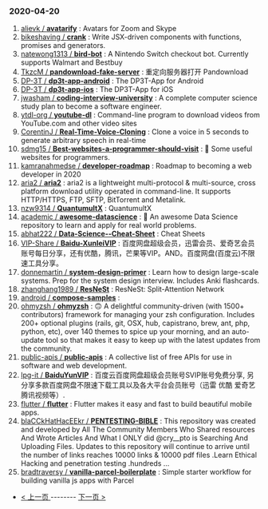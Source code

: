 ### 2020-04-20 
1. [
        alievk /
**avatarify**](https://github.com/alievk/avatarify) : Avatars for Zoom and Skype
1. [
        bikeshaving /
**crank**](https://github.com/bikeshaving/crank) : Write JSX-driven components with functions, promises and generators.
1. [
        natewong1313 /
**bird-bot**](https://github.com/natewong1313/bird-bot) : A Nintendo Switch checkout bot. Currently supports Walmart and Bestbuy
1. [
        TkzcM /
**pandownload-fake-server**](https://github.com/TkzcM/pandownload-fake-server) : 重定向服务器打开 Pandownload
1. [
        DP-3T /
**dp3t-app-android**](https://github.com/DP-3T/dp3t-app-android) : The DP3T-App for Android
1. [
        DP-3T /
**dp3t-app-ios**](https://github.com/DP-3T/dp3t-app-ios) : The DP3T-App for iOS
1. [
        jwasham /
**coding-interview-university**](https://github.com/jwasham/coding-interview-university) : A complete computer science study plan to become a software engineer.
1. [
        ytdl-org /
**youtube-dl**](https://github.com/ytdl-org/youtube-dl) : Command-line program to download videos from YouTube.com and other video sites
1. [
        CorentinJ /
**Real-Time-Voice-Cloning**](https://github.com/CorentinJ/Real-Time-Voice-Cloning) : Clone a voice in 5 seconds to generate arbitrary speech in real-time
1. [
        sdmg15 /
**Best-websites-a-programmer-should-visit**](https://github.com/sdmg15/Best-websites-a-programmer-should-visit) : 🔗 Some useful websites for programmers.
1. [
        kamranahmedse /
**developer-roadmap**](https://github.com/kamranahmedse/developer-roadmap) : Roadmap to becoming a web developer in 2020
1. [
        aria2 /
**aria2**](https://github.com/aria2/aria2) : aria2 is a lightweight multi-protocol & multi-source, cross platform download utility operated in command-line. It supports HTTP/HTTPS, FTP, SFTP, BitTorrent and Metalink.
1. [
        nzw9314 /
**QuantumultX**](https://github.com/nzw9314/QuantumultX) : QuantumultX
1. [
        academic /
**awesome-datascience**](https://github.com/academic/awesome-datascience) : 📝 An awesome Data Science repository to learn and apply for real world problems.
1. [
        abhat222 /
**Data-Science--Cheat-Sheet**](https://github.com/abhat222/Data-Science--Cheat-Sheet) : Cheat Sheets
1. [
        VIP-Share /
**Baidu-XunleiVIP**](https://github.com/VIP-Share/Baidu-XunleiVIP) : 百度网盘超级会员，迅雷会员、爱奇艺会员账号每日分享，还有优酷，腾讯，芒果等VIP。AND。百度网盘(百度云)不限速工具分享。
1. [
        donnemartin /
**system-design-primer**](https://github.com/donnemartin/system-design-primer) : Learn how to design large-scale systems. Prep for the system design interview. Includes Anki flashcards.
1. [
        zhanghang1989 /
**ResNeSt**](https://github.com/zhanghang1989/ResNeSt) : ResNeSt: Split-Attention Network
1. [
        android /
**compose-samples**](https://github.com/android/compose-samples) : 
1. [
        ohmyzsh /
**ohmyzsh**](https://github.com/ohmyzsh/ohmyzsh) : 🙃 A delightful community-driven (with 1500+ contributors) framework for managing your zsh configuration. Includes 200+ optional plugins (rails, git, OSX, hub, capistrano, brew, ant, php, python, etc), over 140 themes to spice up your morning, and an auto-update tool so that makes it easy to keep up with the latest updates from the community.
1. [
        public-apis /
**public-apis**](https://github.com/public-apis/public-apis) : A collective list of free APIs for use in software and web development.
1. [
        lpg-it /
**BaiduYunVIP**](https://github.com/lpg-it/BaiduYunVIP) : 百度云百度网盘超级会员账号SVIP账号免费分享, 另分享多款百度网盘不限速下载工具以及各大平台会员账号（迅雷 优酷 爱奇艺 腾讯视频等）.
1. [
        flutter /
**flutter**](https://github.com/flutter/flutter) : Flutter makes it easy and fast to build beautiful mobile apps.
1. [
        blaCCkHatHacEEkr /
**PENTESTING-BIBLE**](https://github.com/blaCCkHatHacEEkr/PENTESTING-BIBLE) : This repository was created and developed by All The Community Members Who Shared resources And Wrote Articles And What I ONLY did @cry__pto is Searching And Uploading Files. Updates to this repository will continue to arrive until the number of links reaches 10000 links & 10000 pdf files .Learn Ethical Hacking and penetration testing .hundreds …
1. [
        bradtraversy /
**vanilla-parcel-boilerplate**](https://github.com/bradtraversy/vanilla-parcel-boilerplate) : Simple starter workflow for building vanilla js apps with Parcel 

- [ < 上一页 ](https://github.com/able8/github-trending-daily-record/blob/master/2020-04-19.md) -------- [ 下一页 > ](https://github.com/able8/github-trending-daily-record/blob/master/2020-04-21.md)